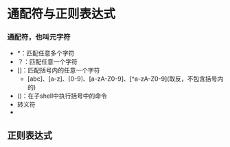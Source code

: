 # 通配符与正则表达式

### 通配符，也叫元字符
+ \*：匹配任意多个字符
+ ？：匹配任意一个字符
+ \[\]：匹配括号内的任意一个字符
	+ \[abc]、\[a-z]、\[0-9]、\[a-zA-Z0-9]、\[^a-zA-Z0-9](取反，不包含括号内的)
+ ()：在子shell中执行括号中的命令
+ 转义符
+ 
## 正则表达式

